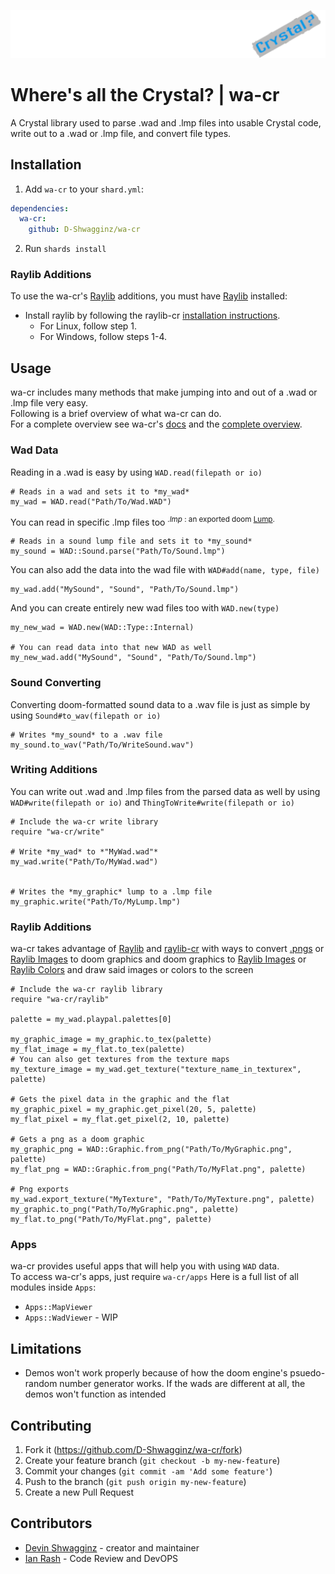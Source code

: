 ![logo](logo/wa-cr.png)

<!--
When adding a class:
* Add comments to the class and all its methods and variables
* Add to readme if needed
* Add the class to the cheatsheet
* Explain the class in the docs overview
-->

# Where's all the Crystal? | wa-cr

A Crystal library used to parse .wad and .lmp files into usable Crystal code,
write out to a .wad or .lmp file, and convert file types.

## Installation

1. Add `wa-cr` to your `shard.yml`:
```yml
dependencies:
  wa-cr:
    github: D-Shwagginz/wa-cr
```

2. Run `shards install`

### Raylib Additions

To use the wa-cr's [Raylib](https://github.com/raysan5/raylib/releases)
additions, you must have [Raylib](https://github.com/raysan5/raylib/releases) installed:

- Install raylib by following the raylib-cr [installation instructions](https://github.com/sol-vin/raylib-cr#installation).
  - For Linux, follow step 1.
  - For Windows, follow steps 1-4.

## Usage

wa-cr includes many methods that make jumping into and out of a .wad or .lmp file very easy.<br>
Following is a brief overview of what wa-cr can do.<br>
For a complete overview see wa-cr's [docs](https://D-Shwagginz.github.io/wa-cr/index.html)
and the [complete overview](https://D-Shwagginz.github.io/wa-cr/Documentation.html).

### Wad Data

Reading in a .wad is easy by using `WAD.read(filepath or io)`
```crystal
# Reads in a wad and sets it to *my_wad*
my_wad = WAD.read("Path/To/Wad.WAD")
```
You can read in specific .lmp files too <sup> *.lmp* : an exported doom [Lump](https://doomwiki.org/wiki/Lump).</sup>
```crystal
# Reads in a sound lump file and sets it to *my_sound*
my_sound = WAD::Sound.parse("Path/To/Sound.lmp")
```
You can also add the data into the wad file with `WAD#add(name, type, file)`
```crystal
my_wad.add("MySound", "Sound", "Path/To/Sound.lmp")
```
And you can create entirely new wad files too with `WAD.new(type)`
```crystal
my_new_wad = WAD.new(WAD::Type::Internal)

# You can read data into that new WAD as well
my_new_wad.add("MySound", "Sound", "Path/To/Sound.lmp")
``` 

### Sound Converting

Converting doom-formatted sound data to a .wav file is just as simple by using `Sound#to_wav(filepath or io)`
```crystal
# Writes *my_sound* to a .wav file
my_sound.to_wav("Path/To/WriteSound.wav")
```

### Writing Additions

You can write out .wad and .lmp files from the parsed data as well by using `WAD#write(filepath or io)` and `ThingToWrite#write(filepath or io)`
```crystal
# Include the wa-cr write library
require "wa-cr/write"

# Write *my_wad* to *"MyWad.wad"*
my_wad.write("Path/To/MyWad.wad")


# Writes the *my_graphic* lump to a .lmp file
my_graphic.write("Path/To/MyLump.lmp")
```

### Raylib Additions

wa-cr takes advantage of [Raylib](https://github.com/raysan5/raylib/releases)
and [raylib-cr](https://github.com/sol-vin/raylib-cr) with ways to convert [.pngs](https://en.wikipedia.org/wiki/PNG)
or [Raylib Images](https://github.com/raysan5/raylib/blob/c147ab51c92abb09af5a5bc93759c7d360b8e1be/src/raylib.h#L251)
to doom graphics and doom graphics to
[Raylib Images](https://github.com/raysan5/raylib/blob/c147ab51c92abb09af5a5bc93759c7d360b8e1be/src/raylib.h#L251)
or [Raylib Colors](https://github.com/raysan5/raylib/blob/c147ab51c92abb09af5a5bc93759c7d360b8e1be/src/raylib.h#L235C6-L235C6)
and draw said images or colors to the screen
```crystal
# Include the wa-cr raylib library
require "wa-cr/raylib"

palette = my_wad.playpal.palettes[0]

my_graphic_image = my_graphic.to_tex(palette)
my_flat_image = my_flat.to_tex(palette)
# You can also get textures from the texture maps
my_texture_image = my_wad.get_texture("texture_name_in_texturex", palette)

# Gets the pixel data in the graphic and the flat
my_graphic_pixel = my_graphic.get_pixel(20, 5, palette)
my_flat_pixel = my_flat.get_pixel(2, 10, palette)

# Gets a png as a doom graphic
my_graphic_png = WAD::Graphic.from_png("Path/To/MyGraphic.png", palette)
my_flat_png = WAD::Graphic.from_png("Path/To/MyFlat.png", palette)

# Png exports
my_wad.export_texture("MyTexture", "Path/To/MyTexture.png", palette)
my_graphic.to_png("Path/To/MyGraphic.png", palette)
my_flat.to_png("Path/To/MyFlat.png", palette)
```

### Apps

wa-cr provides useful apps that will help you with using `WAD` data.<br>
To access wa-cr's apps, just require `wa-cr/apps`
Here is a full list of all modules inside `Apps`:

- `Apps::MapViewer`
- `Apps::WadViewer` - WIP

## Limitations

* Demos won't work properly because of how the doom engine's psuedo-random number generator works. If the wads are different at all, the demos won't function as intended

## Contributing

1. Fork it (<https://github.com/D-Shwagginz/wa-cr/fork>)
2. Create your feature branch (`git checkout -b my-new-feature`)
3. Commit your changes (`git commit -am 'Add some feature'`)
4. Push to the branch (`git push origin my-new-feature`)
5. Create a new Pull Request

## Contributors

- [Devin Shwagginz](https://github.com/D-Shwagginz) - creator and maintainer
- [Ian Rash](https://github.com/sol-vin) - Code Review and DevOPS
